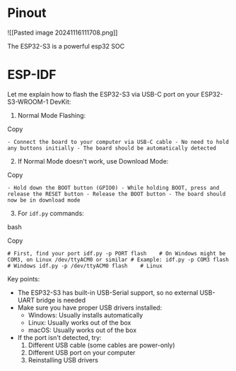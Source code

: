 # Pinout
![[Pasted image 20241116111708.png]]

The ESP32-S3 is a powerful esp32 SOC

# ESP-IDF
Let me explain how to flash the ESP32-S3 via USB-C port on your ESP32-S3-WROOM-1 DevKit:

1. Normal Mode Flashing:

Copy

`- Connect the board to your computer via USB-C cable - No need to hold any buttons initially - The board should be automatically detected`

2. If Normal Mode doesn't work, use Download Mode:

Copy

`- Hold down the BOOT button (GPIO0) - While holding BOOT, press and release the RESET button - Release the BOOT button - The board should now be in download mode`

3. For `idf.py` commands:

bash

Copy

`# First, find your port idf.py -p PORT flash    # On Windows might be COM3, on Linux /dev/ttyACM0 or similar # Example: idf.py -p COM3 flash            # Windows idf.py -p /dev/ttyACM0 flash    # Linux`

Key points:

- The ESP32-S3 has built-in USB-Serial support, so no external USB-UART bridge is needed
- Make sure you have proper USB drivers installed:
    - Windows: Usually installs automatically
    - Linux: Usually works out of the box
    - macOS: Usually works out of the box
- If the port isn't detected, try:
    1. Different USB cable (some cables are power-only)
    2. Different USB port on your computer
    3. Reinstalling USB drivers
